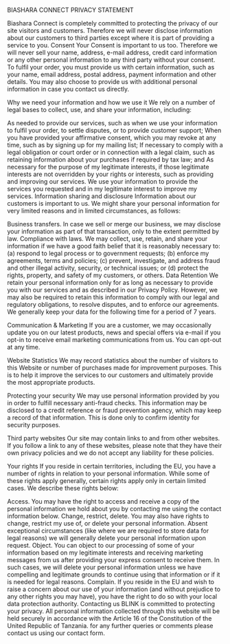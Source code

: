 BIASHARA CONNECT PRIVACY STATEMENT

Biashara Connect is completely committed to protecting the privacy of our site visitors and customers. Therefore we will never disclose information about our customers to third parties except where it is part of providing a service to you.
Consent
Your Consent is important to us too. Therefore we will never sell your name, address, e-mail address, credit card information or any other personal information to any third party without your consent. To fulfil your order, you must provide us with certain information, such as your name, email address, postal address, payment information and other details. You may also choose to provide us with additional personal information in case you contact us directly.

Why we need your information and how we use it
We rely on a number of legal bases to collect, use, and share your information, including:

As needed to provide our services, such as when we use your information to fulfil your order, to settle disputes, or to provide customer support;
When you have provided your affirmative consent, which you may revoke at any time, such as by signing up for my mailing list;
If necessary to comply with a legal obligation or court order or in connection with a legal claim, such as retaining information about your purchases if required by tax law; and
As necessary for the purpose of my legitimate interests, if those legitimate interests are not overridden by your rights or interests, such as providing and improving our services. We use your information to provide the services you requested and in my legitimate interest to improve my services.
Information sharing and disclosure 
Information about our customers is important to us. We might share your personal information for very limited reasons and in limited circumstances, as follows:

Business transfers. In case we sell or merge our business, we may disclose your information as part of that transaction, only to the extent permitted by law.
Compliance with laws. We may collect, use, retain, and share your information if we have a good faith belief that it is reasonably necessary to: (a) respond to legal process or to government requests; (b) enforce my agreements, terms and policies; (c) prevent, investigate, and address fraud and other illegal activity, security, or technical issues; or (d) protect the rights, property, and safety of my customers, or others.
Data Retention
We retain your personal information only for as long as necessary to provide you with our services and as described in our Privacy Policy. However, we may also be required to retain this information to comply with our legal and regulatory obligations, to resolve disputes, and to enforce our agreements. We generally keep your data for the following time for a period of 7 years.

Communication & Marketing
If you are a customer, we may occasionally update you on our latest products, news and special offers via e-mail if you opt-in to receive email marketing communications from us. You can opt-out at any time.

Website Statistics
We may record statistics about the number of visitors to this Website or number of purchases made for improvement purposes. This is to help it improve the services to our customers and ultimately provide the most appropriate products.

Protecting your security
We may use personal information provided by you in order to fulfill necessary anti-fraud checks. This information may be disclosed to a credit reference or fraud prevention agency, which may keep a record of that information. This is done only to confirm identity for security purposes.

Third party websites
Our site may contain links to and from other websites. If you follow a link to any of these websites, please note that they have their own privacy policies and we do not accept any liability for these policies.

Your rights
If you reside in certain territories, including the EU, you have a number of rights in relation to your personal information. While some of these rights apply generally, certain rights apply only in certain limited cases. We describe these rights below:

Access. You may have the right to access and receive a copy of the personal information we hold about you by contacting me using the contact information below.
Change, restrict, delete. You may also have rights to change, restrict my use of, or delete your personal information. Absent exceptional circumstances (like where we are required to store data for legal reasons) we will generally delete your personal information upon request.
Object. You can object to our processing of some of your information based on my legitimate interests and receiving marketing messages from us after providing your express consent to receive them. In such cases, we will delete your personal information unless we have compelling and legitimate grounds to continue using that information or if it is needed for legal reasons.
Complain. If you reside in the EU and wish to raise a concern about our use of your information (and without prejudice to any other rights you may have), you have the right to do so with your local data protection authority.
Contacting us
BLINK is committed to protecting your privacy. All personal information collected through this website will be held securely in accordance with the Article 16 of the Constitution of the United Republic of Tanzania. for any further queries or comments please contact us using our contact form.
